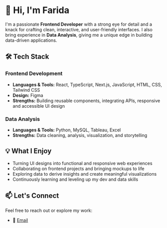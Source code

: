 # 👋 Hi, I'm Farida

I'm a passionate **Frontend Developer** with a strong eye for detail and a knack for crafting clean, interactive, and user-friendly interfaces. I also bring experience in **Data Analysis**, giving me a unique edge in building data-driven applications.

## 🛠️ Tech Stack

### Frontend Development
- **Languages & Tools:** React, TypeScript, Next.js, JavaScript, HTML, CSS, Tailwind CSS
- **Design:** Figma
- **Strengths:** Building reusable components, integrating APIs, responsive and accessible UI design

### Data Analysis
- **Languages & Tools:** Python, MySQL, Tableau, Excel
- **Strengths:** Data cleaning, analysis, visualization, and storytelling

## 💡 What I Enjoy
- Turning UI designs into functional and responsive web experiences
- Collaborating on frontend projects and bringing mockups to life
- Exploring data to derive insights and create meaningful visualizations
- Continuously learning and leveling up my dev and data skills

## 📫 Let's Connect
Feel free to reach out or explore my work:


- 📧 [Email](mailto:farida.adamu.eboreime.com)
